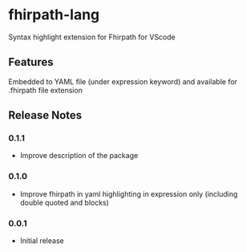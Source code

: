 # fhirpath-lang

Syntax highlight extension for Fhirpath for VScode

## Features

Embedded to YAML file (under expression keyword) and available for .fhirpath file extension

## Release Notes


### 0.1.1

- Improve description of the package

### 0.1.0

- Improve fhirpath in yaml highlighting in expression only (including double quoted and blocks)

### 0.0.1

- Initial release
